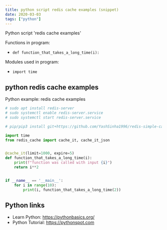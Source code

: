 ```yaml
---
title: python script redis cache examples (snippet)
date: 2020-03-03
tags: ["python"]
---
```

Python script 'redis cache examples'

Functions in program: 
* `def function_that_takes_a_long_time(i):`

Modules used in program: 
* `import time`

## python redis cache examples

Python example: redis cache examples

```python
# sudo apt install redis-server
# sudo systemctl enable redis-server.service
# sudo systemctl start redis-server.service

# pip/pip3 install git+https://github.com/YashSinha1996/redis-simple-cache.git

import time
from redis_cache import cache_it, cache_it_json


@cache_it(limit=1000, expire=5)
def function_that_takes_a_long_time(i):
    print(f"function was called with input {i}")
    return i**2


if __name__ == '__main__':
    for i in range(10):
        print(i, function_that_takes_a_long_time(2))

```

## Python links

- Learn Python: https://pythonbasics.org/
- Python Tutorial: https://pythonspot.com
